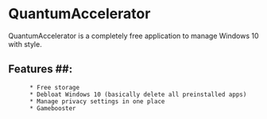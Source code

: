 # QuantumAccelerator

QuantumAccelerator is a completely free application to manage Windows 10 with style.

## Features ##:
          * Free storage
          * Debloat Windows 10 (basically delete all preinstalled apps)
          * Manage privacy settings in one place
          * Gamebooster

